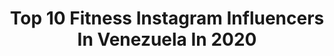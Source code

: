 ---
title: Top 10 Fitness Instagram Influencers In Venezuela In 2020
description: >-
  Find top fitness Instagram influencers in Venezuela in 2020. Most popular hashtags: #venezuela #fitnessmotivation #fitness #gym.
platform: Instagram
profiles:
  - username: "bipsperez"
    fullname: >-
      Belinda Perez
    location: "Venezuela"
    followers: 28938
    engagement: 351
    commentsToLikes: 0.065688
    id: ck15taqy6h6690i19ts5r2lfg
    verified: false
    hashtags: "#musa, #happy, #summer, #carnavales2020"
  - username: "luisedegwitz"
    fullname: >-
      Luis Enrique Degwitz
    location: "Venezuela"
    followers: 4406
    engagement: 1775
    commentsToLikes: 0.036947
    id: ck0vxclqzy8i60i19fnjfx40q
    verified: false
    hashtags: "#335, #bike, #265, #venezuela"
  - username: "maximo_simons"
    fullname: >-
      MAXIMO SIMONS
    location: "Venezuela"
    followers: 55071
    engagement: 180
    commentsToLikes: 0.047871
    id: ck6ucdkg4ez3l0j7145dptlhs
    verified: false
    hashtags: "#dancing, #food, #jocks, #goals"
  - username: "dianavasquezve"
    fullname: >-
      DIANA VASQUEZ
    location: "Venezuela"
    followers: 9287
    engagement: 1079
    commentsToLikes: 0.112150
    id: ck8tdsjan4m2c0j78m724dumc
    verified: false
    hashtags: "#patearcalle, #skincare, #fitfam, #makeuplover"
  - username: "pilaterapia"
    fullname: >-
      Karla Pernía de Malavé 🌱
    location: "Venezuela"
    followers: 2283
    engagement: 794
    commentsToLikes: 0.105923
    id: ck6ufldplxr0c0j716pqnsim4
    verified: false
    hashtags: "#proleaguestars, #fitlife, #sinfiltro, #quarentine"
  - username: "izamorafit"
    fullname: >-
      Izamar Mora
    location: "Venezuela"
    followers: 103416
    engagement: 163
    commentsToLikes: 0.048783
    id: ck8sztmdbpnys0j78eyamm0nu
    verified: false
    hashtags: "#fitness, #mujer, #fotografia, #maracay"
  - username: "moveyourash.fit"
    fullname: >-
      Ashly Prieto Healthy Lifestyle
    location: "Venezuela"
    followers: 37238
    engagement: 354
    commentsToLikes: 0.038937
    id: ck5cfpjwwnemm0i11bg26a6ow
    verified: false
    hashtags: "#healthylifestyle, #motivationmonday, #moveyourash, #entrenaencasa"
  - username: "marialerojas2"
    fullname: >-
      𝑴𝒂𝒓𝒊𝒂𝒍𝒆 𝑹𝒐𝒋𝒂𝒔
    location: "Venezuela"
    followers: 41473
    engagement: 147
    commentsToLikes: 0.205150
    id: ck5zwzktl721k0i14g9uyzgdb
    verified: false
    hashtags: "#outfitoftheday, #lounge, #outfits, #goodtimes"
  - username: "solimarpalencia"
    fullname: >-
      solymar palencia
    location: "Venezuela"
    followers: 46664
    engagement: 154
    commentsToLikes: 0.207857
    id: ck5ch3fvbq1ep0i11vaj6qjub
    verified: false
    hashtags: "#fitnessmodels, #madrid, #fitnessmodel, #vidaysalud"
  - username: "xavy_munoz"
    fullname: >-
      Xavy Muñoz
    location: "Venezuela"
    followers: 256618
    engagement: 104
    commentsToLikes: 0.031935
    id: ck15qsrtx4gkp0i19movoxpil
    verified: false
    hashtags: "#xavymu, #ellos, #venezuela, #elterrible"
---